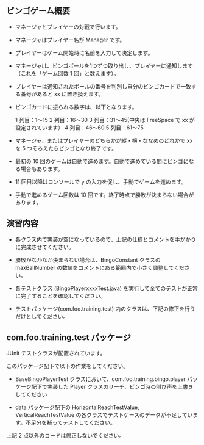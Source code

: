ビンゴゲーム概要
---------------------------------------

* マネージャとプレイヤーの対戦で行います。

* マネージャはプレイヤー名が Manager です。

* プレイヤーはゲーム開始時に名前を入力して決定します。

* マネージャは、ビンゴボールを1つずつ取り出し、プレイヤーに通知します（これを「ゲーム回数 1 回」と数えます）。

* プレイヤーは通知されたボールの番号を判別し自分のビンゴカードで一致する番号があると xx に置き換えます。

* ビンゴカードに振られる数字は、以下となります。

	1 列目：1～15
	2 列目：16～30
	3 列目：31～45(中央は FreeSpace で xx が設定されています）
	4 列目：46～60
	5 列目：61～75

* マネージャ、またはプレイヤーのどちらかが縦・横・ななめのどれかで xx を 5 つそろえたらビンゴとなり終了です。

* 最初の 10 回のゲームは自動で進めます。自動で進めている間にビンゴになる場合もあります。

* 11 回目以降はコンソールで y の入力を促し、手動でゲームを進めます。

* 手動で進めるゲーム回数は 10 回です。終了時点で勝敗が決まらない場合があります。


演習内容
---------------------------------------

* 各クラス内で実装が空になっているので、上記の仕様とコメントを手がかりに完成させてください。

* 勝敗がなかなか決まらない場合は、BingoConstant クラスの maxBallNumber の数値をコメントにある範囲内で小さく調整してください。

* 各テストクラス (BingoPlayerxxxxTest.java) を実行して全てのテストが正常に完了することを確認してください。

* テストパッケージ(com.foo.training.test) 内のクラスは、下記の修正を行うだけとしてください。


com.foo.training.test パッケージ
---------------------------------------
JUnit テストクラスが配置されています。

このパッケージ配下で以下の作業をしてください。

* BaseBingoPlayerTest クラスにおいて、com.foo.training.bingo.player パッケージ配下で実装した Player クラスのリーチ、ビンゴ時の叫び声を上書きしてください

* data パッケージ配下の HorizontalReachTestValue, VerticalReachTestValue の各クラスでテストケースのデータが不足しています。不足分を補ってテストしてください。

上記 2 点以外のコードは修正しないでください。



